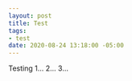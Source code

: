 ```yaml
---
layout: post
title: Test
tags:
- test
date: 2020-08-24 13:18:00 -05:00
---
```


Testing 1... 2... 3...
